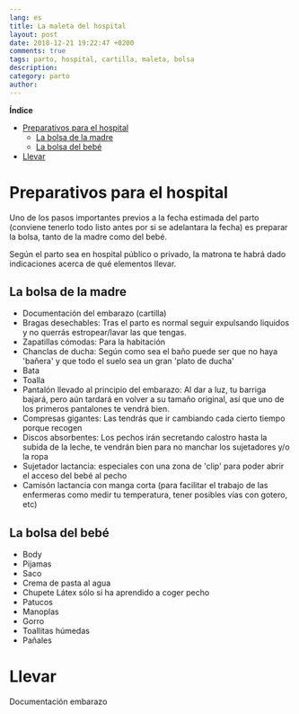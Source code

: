 ```yaml
---
lang: es
title: La maleta del hospital
layout: post
date: 2018-12-21 19:22:47 +0200
comments: true
tags: parto, hospital, cartilla, maleta, bolsa
description:
category: parto
author:
---
```


**Índice**
<!-- TOC depthFrom:1 insertAnchor:true orderedList:true -->

- [Preparativos para el hospital](#preparativos-para-el-hospital)
    - [La bolsa de la madre](#la-bolsa-de-la-madre)
    - [La bolsa del bebé](#la-bolsa-del-beb%C3%A9)
- [Llevar](#llevar)

<!-- /TOC -->

<a id="markdown-preparativos-para-el-hospital" name="preparativos-para-el-hospital"></a>
# Preparativos para el hospital

Uno de los pasos importantes previos a la fecha estimada del parto (conviene tenerlo todo listo antes por si se adelantara la fecha) es preparar la bolsa, tanto de la madre como del bebé.

Según el parto sea en hospital público o privado, la matrona te habrá dado indicaciones acerca de qué elementos llevar.

<a id="markdown-la-bolsa-de-la-madre" name="la-bolsa-de-la-madre"></a>
## La bolsa de la madre
- Documentación del embarazo (cartilla)
- Bragas desechables: Tras el parto es normal seguir expulsando liquidos y no querrás estropear/lavar las que tengas.
- Zapatillas cómodas: Para la habitación
- Chanclas de ducha: Según como sea el baño puede ser que no haya 'bañera' y que todo el suelo sea un gran 'plato de ducha'
- Bata
- Toalla
- Pantalón llevado al principio del embarazo: Al dar a luz, tu barriga bajará, pero aún tardará en volver a su tamaño original, así que uno de los primeros pantalones te vendrá bien.
- Compresas gigantes: Las tendrás que ir cambiando cada cierto tiempo porque recogen 
- Discos absorbentes: Los pechos irán secretando calostro hasta la subida de la leche, te vendrán bien para no manchar los sujetadores y/o la ropa
- Sujetador lactancia: especiales con una zona de 'clip' para poder abrir el acceso del bebé al pecho
- Camisón lactancia con manga corta (para facilitar el trabajo de las enfermeras como medir tu temperatura, tener posibles vías con gotero, etc)

<a id="markdown-la-bolsa-del-bebé" name="la-bolsa-del-bebé"></a>
## La bolsa del bebé
- Body
- Pijamas
- Saco
- Crema de pasta al agua
- Chupete Látex sólo si ha aprendido a coger pecho
- Patucos
- Manoplas
- Gorro
- Toallitas húmedas
- Pañales


<a id="markdown-llevar" name="llevar"></a>
# Llevar

Documentación embarazo
